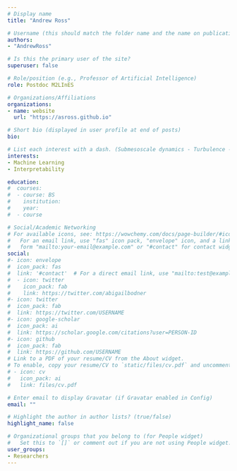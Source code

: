 ```yaml
---
# Display name
title: "Andrew Ross"

# Username (this should match the folder name and the name on publications)
authors:
- "AndrewRoss"

# Is this the primary user of the site?
superuser: false

# Role/position (e.g., Professor of Artificial Intelligence)
role: Postdoc M2LInES

# Organizations/Affiliations
organizations:
- name: website
  url: "https://asross.github.io"

# Short bio (displayed in user profile at end of posts)
bio: 

# List each interest with a dash. (Submesoscale dynamics - Turbulence - Sea Level Dynamics) 
interests:
- Machine Learning
- Interpretability

education:
#  courses:
#  - course: BS 
#    institution: 
#    year: 
#  - course

# Social/Academic Networking
# For available icons, see: https://wowchemy.com/docs/page-builder/#icons
#   For an email link, use "fas" icon pack, "envelope" icon, and a link in the
#   form "mailto:your-email@example.com" or "#contact" for contact widget.
social:
#- icon: envelope
#  icon_pack: fas
#  link: '#contact'  # For a direct email link, use "mailto:test@example.org".
#  - icon: twitter
#    icon_pack: fab
#    link: https://twitter.com/abigailbodner
#- icon: twitter
#  icon_pack: fab
#  link: https://twitter.com/USERNAME
#- icon: google-scholar
#  icon_pack: ai
#  link: https://scholar.google.com/citations?user=PERSON-ID
#- icon: github
#  icon_pack: fab
#  link: https://github.com/USERNAME
# Link to a PDF of your resume/CV from the About widget.
# To enable, copy your resume/CV to `static/files/cv.pdf` and uncomment the lines below.
# - icon: cv
#   icon_pack: ai
#   link: files/cv.pdf

# Enter email to display Gravatar (if Gravatar enabled in Config)
email: ""

# Highlight the author in author lists? (true/false)
highlight_name: false

# Organizational groups that you belong to (for People widget)
#   Set this to `[]` or comment out if you are not using People widget.
user_groups:
- Researchers
---
```

